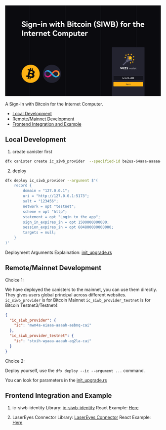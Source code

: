 
![Sign-In with Bitcoin for the Internet Computer](/media/new_header.png)

A Sign-In with Bitcoin for the Internet Computer.


- [Local Development](#local-development)
- [Remote/Mainnet Development](#remotemainnet-development)
- [Frontend Integration and Example](#frontend-integration-and-example)

## Local Development

1. create canister first
 ```bash
dfx canister create ic_siwb_provider  --specified-id be2us-64aaa-aaaaa-qaabq-cai # if you don't have a specified id, it will be created with a random id
 ```

2. deploy
```bash
dfx deploy ic_siwb_provider --argument $'(                                                                                                                                             INT  21:52:52 
    record {
        domain = "127.0.0.1";
        uri = "http://127.0.0.1:5173";
        salt = "123456";
        network = opt "testnet";
        scheme = opt "http";
        statement = opt "Login to the app";
        sign_in_expires_in = opt 1500000000000; 
        session_expires_in = opt 604800000000000; 
        targets = null;
    }
)'
```

Deployment Arguments Explaination: [init_upgrade.rs](https://github.com/AstroxNetwork/ic-siwb/blob/5f763c7af5a209845b35ed28e30e1618f7feae83/packages/ic_siwb_provider/src/service/init_upgrade.rs#L23)

## Remote/Mainnet Development

Choice 1:

We have deployed the canisters to the mainnet, you can use them directly. They gives users global principal across different websites.
`ic_siwb_provider` is for Bitcoin Mainnet
`ic_siwb_provider_testnet` is for Bitcoin Testnet3/Testnet4

```json
{
  "ic_siwb_provider": {
    "ic": "mwm4a-eiaaa-aaaah-aebnq-cai"
  },
  "ic_siwb_provider_testnet": {
    "ic": "stxih-wyaaa-aaaah-aq2la-cai"
  }
}
```

Choice 2:

Deploy yourself, use the `dfx deploy --ic --argument ...` command.

You can look for parameters in the [init_upgrade.rs](https://github.com/AstroxNetwork/ic-siwb/blob/5f763c7af5a209845b35ed28e30e1618f7feae83/packages/ic_siwb_provider/src/service/init_upgrade.rs#L23)



## Frontend Integration and Example

1. ic-siwb-identity
Library: [ic-siwb-identity](https://www.npmjs.com/package/ic-use-siwb-identity)
React Example: [Here](https://github.com/AstroxNetwork/ic-siwb/tree/main/examples/frontend)

2. LaserEyes Connector 
Library: [LaserEyes Connector](https://www.npmjs.com/package/ic-siwb-lasereyes-connector)
React Example: [Here](https://github.com/AstroxNetwork/ic-siwb/tree/main/examples/laserEyes)
